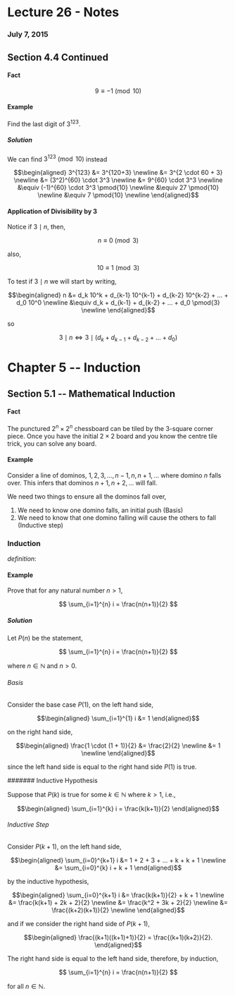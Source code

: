 # Lecture 26 - Notes  

### July 7, 2015  

## Section 4.4 Continued

#### Fact

$$
    9 \equiv -1 \pmod{10}
$$

#### Example

Find the last digit of $3^{123}$.

##### Solution

We can find $3^{123} \pmod{10}$ instead

$$\begin{aligned}
    3^{123} &= 3^{120+3} \newline
    &= 3^{2 \cdot 60 + 3} \newline
    &= (3^2)^{60} \cdot 3^3 \newline
    &= 9^{60} \cdot 3^3 \newline
    &\equiv (-1)^{60} \cdot 3^3 \pmod{10} \newline
    &\equiv 27 \pmod{10} \newline
    &\equiv 7 \pmod{10} \newline
\end{aligned}$$

#### Application of Divisibility by 3

Notice if $3 \mid n$, then,

$$
    n \equiv 0 \pmod{3}
$$

also,

$$
    10 \equiv 1 \pmod{3}
$$

To test if $3 \mid n$ we will start by writing,

$$\begin{aligned}
    n &= d_k 10^k + d_{k-1} 10^{k-1} + d_{k-2} 10^{k-2} + ... + d_0 10^0 \newline
    &\equiv d_k + d_{k-1} + d_{k-2} + ... + d_0 \pmod{3} \newline
\end{aligned}$$

so

$$
    3 \mid n \iff 3 \mid \left( d_k + d_{k-1} + d_{k-2} + ... + d_0 \right)
$$

# Chapter 5 -- Induction

## Section 5.1 -- Mathematical Induction

#### Fact

The punctured $2^n \times 2^n$ chessboard can be tiled by the 3-square corner piece. Once you have the initial $2 \times 2$ board and you know the centre tile trick, you can solve any board.

#### Example

Consider a line of dominos, $1,2,3,...,n-1,n,n+1,...$ where domino $n$ falls over. This infers that dominos $n+1,n+2,...$ will fall.

We need two things to ensure all the dominos fall over,

1. We need to know one domino falls, an initial push (Basis)
2. We need to know that one domino falling will cause the others to fall (Inductive step)

### Induction

_definition_: 


#### Example

Prove that for any natural number $n \gt 1$,

$$
    \sum_{i=1}^{n} i = \frac{n(n+1)}{2}
$$

##### Solution

Let $P(n)$ be the statement,

$$
    \sum_{i=1}^{n} i = \frac{n(n+1)}{2}
$$

where $n \in \mathbb N$ and $n \gt 0$.

###### Basis

Consider the base case $P(1)$, on the left hand side,

$$\begin{aligned}
    \sum_{i=1}^{1} i &= 1
\end{aligned}$$

on the right hand side,

$$\begin{aligned}
    \frac{1 \cdot (1 + 1)}{2} &= \frac{2}{2} \newline
    &= 1 \newline
\end{aligned}$$

since the left hand side is equal to the right hand side $P(1)$ is true.

####### Inductive Hypothesis

Suppose that $P(k)$ is true for some $k \in \mathbb N$ where $k \gt 1$, i.e.,

$$\begin{aligned}
    \sum_{i=1}^{k} i = \frac{k(k+1)}{2}
\end{aligned}$$

###### Inductive Step

Consider $P(k+1)$, on the left hand side,

$$\begin{aligned}
    \sum_{i=0}^{k+1} i &= 1 + 2 + 3 + ... + k + k + 1 \newline
    &= \sum_{i=0}^{k} i + k + 1
\end{aligned}$$

by the inductive hypothesis,

$$\begin{aligned}
    \sum_{i=0}^{k+1} i &= \frac{k(k+1)}{2} + k + 1 \newline
    &= \frac{k(k+1) + 2k + 2}{2} \newline
    &= \frac{k^2 + 3k + 2}{2} \newline
    &= \frac{(k+2)(k+1)}{2} \newline
\end{aligned}$$

and if we consider the right hand side of $P(k+1)$,

$$\begin{aligned}
    \frac{(k+1)((k+1)+1)}{2} = \frac{(k+1)(k+2)}{2}.
\end{aligned}$$

The right hand side is equal to the left hand side, therefore, by induction,

$$
    \sum_{i=1}^{n} i = \frac{n(n+1)}{2}
$$

for all $n \in \mathbb N$.








